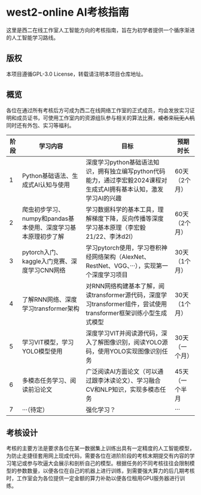 # west2-online AI考核指南

这里是西二在线工作室人工智能方向的考核指南，旨在为初学者提供一个循序渐进的人工智能学习路线。

## 版权

本项目遵循GPL-3.0 License，转载请注明本项目仓库地址。

## 概览

各位在通过所有考核后方可成为西二在线网络工作室的正式成员，均会发放实习证明和成员证书，可使用工作室内的资源组队参与相关的算法比赛，~~或者来玩无人机~~ 同时还有外包、实习等福利。

| 阶段 | 学习内容                                                      | 目标                                                                                                               | 预期时长       |
| ---- | ------------------------------------------------------------- | ------------------------------------------------------------------------------------------------------------------ | -------------- |
| 1    | Python基础语法、生成式AI认知与使用                            | 深度学习python基础语法知识，拥有独立编写python代码能力，通过李宏毅2024课程对生成式AI拥有基本认知，激发学习AI的兴趣 | 60天（2个月）  |
| 2    | 爬虫初步学习、numpy和pandas基本使用、深度学习基本原理初步了解 | 学习数据科学的基本工具，理解梯度下降，反向传播等深度学习基本原理（李宏毅21/22、李沐d2l）                           | 60天（2个月）  |
| 3    | pytorch入门、kaggle入门竞赛、深度学习CNN网络                  | 学习pytorch使用，学习卷积神经网络架构（AlexNet、RestNet、VGG、···），实现第一个深度学习项目                        | 30天（1个月）  |
| 4    | 了解RNN网络、深度学习transformer架构                          | 对RNN网络构建基本了解，阅读transformer源代码，深度学习transformer组件，尝试使用transformer框架训练小型生成式模型   | 30天（1个月）  |
| 5    | 学习VIT模型，学习YOLO模型使用                                 | 深度学习VIT并阅读源代码，深入了解图像识别，阅读YOLO源码，使用YOLO实现图像识别任务                                  | 30天（一个月） |
| 6    | 多模态任务学习、阅读前沿论文                                  | 广泛阅读AI方面论文（可以通过跟李沐读论文）、学习融合CV和NLP知识，实现多模态任务                                    | 45天（一个半月 |
| 7    | ···（待定）                                                   | 强化学习？                                                                                                         | ···            |

## 考核设计
考核的主要方法是要求各位在某一数据集上训练出具有一定精度的人工智能模型，为防止走捷径套用网上现成代码，需要各位在进阶阶段的考核末期提交有内容的学习笔记或参与吹逼大会展示和剖析自己的模型。根据任务的不同考核往往会限制模型的参数数量，以便各位在自己的机器上进行训练，到需要强大算力的后几期考核时，工作室会为各位提供一定金额的算力补助以便各位租用GPU服务器进行训练。
